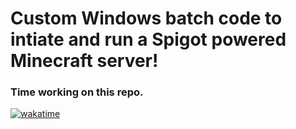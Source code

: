 # Custom Windows batch code to intiate and run a Spigot powered Minecraft server!


### Time working on this repo.
[![wakatime](https://wakatime.com/badge/github/mk5912/SpigotServerCodes.svg)](https://wakatime.com/badge/github/mk5912/SpigotServerCodes)
